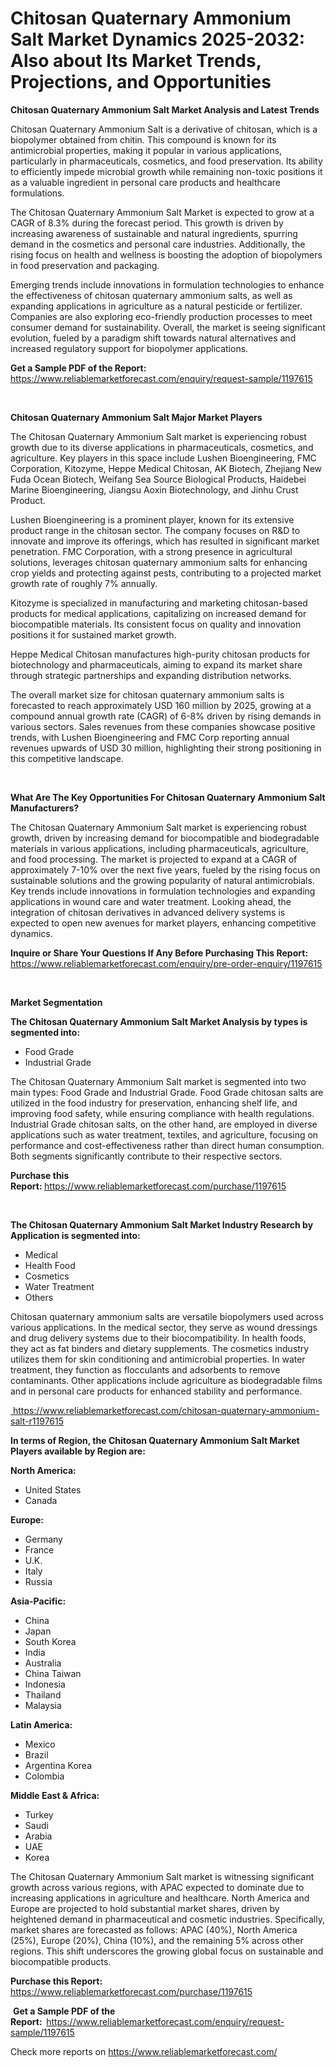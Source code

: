<p><h1>Chitosan Quaternary Ammonium Salt Market Dynamics 2025-2032: Also about Its Market Trends, Projections, and Opportunities</h1></p><p><strong>Chitosan Quaternary Ammonium Salt Market Analysis and Latest Trends</strong></p>
<p><p>Chitosan Quaternary Ammonium Salt is a derivative of chitosan, which is a biopolymer obtained from chitin. This compound is known for its antimicrobial properties, making it popular in various applications, particularly in pharmaceuticals, cosmetics, and food preservation. Its ability to efficiently impede microbial growth while remaining non-toxic positions it as a valuable ingredient in personal care products and healthcare formulations.</p><p>The Chitosan Quaternary Ammonium Salt Market is expected to grow at a CAGR of 8.3% during the forecast period. This growth is driven by increasing awareness of sustainable and natural ingredients, spurring demand in the cosmetics and personal care industries. Additionally, the rising focus on health and wellness is boosting the adoption of biopolymers in food preservation and packaging. </p><p>Emerging trends include innovations in formulation technologies to enhance the effectiveness of chitosan quaternary ammonium salts, as well as expanding applications in agriculture as a natural pesticide or fertilizer. Companies are also exploring eco-friendly production processes to meet consumer demand for sustainability. Overall, the market is seeing significant evolution, fueled by a paradigm shift towards natural alternatives and increased regulatory support for biopolymer applications.</p></p>
<p><strong>Get a Sample PDF of the Report:&nbsp;</strong> <a href="https://www.reliablemarketforecast.com/enquiry/request-sample/1197615?utm_campaign=3175&utm_medium=2&utm_source=Github&utm_content=ia&utm_term=01042025&utm_id=chitosan-quaternary-ammonium-salt">https://www.reliablemarketforecast.com/enquiry/request-sample/1197615</a></p>
<p>&nbsp;</p>
<p><strong>Chitosan Quaternary Ammonium Salt Major Market Players</strong></p>
<p><p>The Chitosan Quaternary Ammonium Salt market is experiencing robust growth due to its diverse applications in pharmaceuticals, cosmetics, and agriculture. Key players in this space include Lushen Bioengineering, FMC Corporation, Kitozyme, Heppe Medical Chitosan, AK Biotech, Zhejiang New Fuda Ocean Biotech, Weifang Sea Source Biological Products, Haidebei Marine Bioengineering, Jiangsu Aoxin Biotechnology, and Jinhu Crust Product.</p><p>Lushen Bioengineering is a prominent player, known for its extensive product range in the chitosan sector. The company focuses on R&D to innovate and improve its offerings, which has resulted in significant market penetration. FMC Corporation, with a strong presence in agricultural solutions, leverages chitosan quaternary ammonium salts for enhancing crop yields and protecting against pests, contributing to a projected market growth rate of roughly 7% annually.</p><p>Kitozyme is specialized in manufacturing and marketing chitosan-based products for medical applications, capitalizing on increased demand for biocompatible materials. Its consistent focus on quality and innovation positions it for sustained market growth.</p><p>Heppe Medical Chitosan manufactures high-purity chitosan products for biotechnology and pharmaceuticals, aiming to expand its market share through strategic partnerships and expanding distribution networks.</p><p>The overall market size for chitosan quaternary ammonium salts is forecasted to reach approximately USD 160 million by 2025, growing at a compound annual growth rate (CAGR) of 6-8% driven by rising demands in various sectors. Sales revenues from these companies showcase positive trends, with Lushen Bioengineering and FMC Corp reporting annual revenues upwards of USD 30 million, highlighting their strong positioning in this competitive landscape.</p></p>
<p>&nbsp;</p>
<p><strong>What Are The Key Opportunities For Chitosan Quaternary Ammonium Salt Manufacturers?</strong></p>
<p><p>The Chitosan Quaternary Ammonium Salt market is experiencing robust growth, driven by increasing demand for biocompatible and biodegradable materials in various applications, including pharmaceuticals, agriculture, and food processing. The market is projected to expand at a CAGR of approximately 7-10% over the next five years, fueled by the rising focus on sustainable solutions and the growing popularity of natural antimicrobials. Key trends include innovations in formulation technologies and expanding applications in wound care and water treatment. Looking ahead, the integration of chitosan derivatives in advanced delivery systems is expected to open new avenues for market players, enhancing competitive dynamics.</p></p>
<p><strong>Inquire or Share Your Questions If Any Before Purchasing This Report:</strong> <a href="https://www.reliablemarketforecast.com/enquiry/pre-order-enquiry/1197615?utm_campaign=3175&utm_medium=2&utm_source=Github&utm_content=ia&utm_term=01042025&utm_id=chitosan-quaternary-ammonium-salt">https://www.reliablemarketforecast.com/enquiry/pre-order-enquiry/1197615</a></p>
<p>&nbsp;</p>
<p><strong>Market Segmentation</strong></p>
<p><strong>The Chitosan Quaternary Ammonium Salt Market Analysis by types is segmented into:</strong></p>
<p><ul><li>Food Grade</li><li>Industrial Grade</li></ul></p>
<p><p>The Chitosan Quaternary Ammonium Salt market is segmented into two main types: Food Grade and Industrial Grade. Food Grade chitosan salts are utilized in the food industry for preservation, enhancing shelf life, and improving food safety, while ensuring compliance with health regulations. Industrial Grade chitosan salts, on the other hand, are employed in diverse applications such as water treatment, textiles, and agriculture, focusing on performance and cost-effectiveness rather than direct human consumption. Both segments significantly contribute to their respective sectors.</p></p>
<p><strong>Purchase this Report:&nbsp;</strong><a href="https://www.reliablemarketforecast.com/purchase/1197615?utm_campaign=3175&utm_medium=2&utm_source=Github&utm_content=ia&utm_term=01042025&utm_id=chitosan-quaternary-ammonium-salt">https://www.reliablemarketforecast.com/purchase/1197615</a></p>
<p>&nbsp;</p>
<p><strong>The Chitosan Quaternary Ammonium Salt Market Industry Research by Application is segmented into:</strong></p>
<p><ul><li>Medical</li><li>Health Food</li><li>Cosmetics</li><li>Water Treatment</li><li>Others</li></ul></p>
<p><p>Chitosan quaternary ammonium salts are versatile biopolymers used across various applications. In the medical sector, they serve as wound dressings and drug delivery systems due to their biocompatibility. In health foods, they act as fat binders and dietary supplements. The cosmetics industry utilizes them for skin conditioning and antimicrobial properties. In water treatment, they function as flocculants and adsorbents to remove contaminants. Other applications include agriculture as biodegradable films and in personal care products for enhanced stability and performance.</p></p>
<p><a href="https://www.reliablemarketforecast.com/chitosan-quaternary-ammonium-salt-r1197615?utm_campaign=3175&utm_medium=2&utm_source=Github&utm_content=ia&utm_term=01042025&utm_id=chitosan-quaternary-ammonium-salt">&nbsp;https://www.reliablemarketforecast.com/chitosan-quaternary-ammonium-salt-r1197615</a></p>
<p><strong>In terms of Region, the Chitosan Quaternary Ammonium Salt Market Players available by Region are:</strong></p>
<p>
    <p> <strong> North America: </strong>
        <ul>
            <li>United States</li>
            <li>Canada</li>
        </ul>
        </p> 
    <p> <strong> Europe: </strong>
        <ul>
            <li>Germany</li>
            <li>France</li>
            <li>U.K.</li>
            <li>Italy</li>
            <li>Russia</li>
        </ul>
        </p> 
    <p> <strong> Asia-Pacific: </strong>
        <ul>
            <li>China</li>
            <li>Japan</li>
            <li>South Korea</li>
            <li>India</li>
            <li>Australia</li>
            <li>China Taiwan</li>
            <li>Indonesia</li>
            <li>Thailand</li>
            <li>Malaysia</li>
        </ul>
        </p> 
    <p> <strong> Latin America: </strong>
        <ul>
            <li>Mexico</li>
            <li>Brazil</li>
            <li>Argentina Korea</li>
            <li>Colombia</li>
        </ul>
        </p> 
    <p> <strong> Middle East & Africa: </strong>
        <ul>
            <li>Turkey</li>
            <li>Saudi</li>
            <li>Arabia</li>
            <li>UAE</li>
            <li>Korea</li>
        </ul>
    </p>
    </p>
<p><p>The Chitosan Quaternary Ammonium Salt market is witnessing significant growth across various regions, with APAC expected to dominate due to increasing applications in agriculture and healthcare. North America and Europe are projected to hold substantial market shares, driven by heightened demand in pharmaceutical and cosmetic industries. Specifically, market shares are forecasted as follows: APAC (40%), North America (25%), Europe (20%), China (10%), and the remaining 5% across other regions. This shift underscores the growing global focus on sustainable and biocompatible products.</p></p>
<p><strong>Purchase this Report: </strong><a href="https://www.reliablemarketforecast.com/purchase/1197615?utm_campaign=3175&utm_medium=2&utm_source=Github&utm_content=ia&utm_term=01042025&utm_id=chitosan-quaternary-ammonium-salt">https://www.reliablemarketforecast.com/purchase/1197615</a></p>
<p>&nbsp;<strong>Get a Sample PDF of the Report:&nbsp;&nbsp;</strong><a href="https://www.reliablemarketforecast.com/enquiry/request-sample/1197615?utm_campaign=3175&utm_medium=2&utm_source=Github&utm_content=ia&utm_term=01042025&utm_id=chitosan-quaternary-ammonium-salt">https://www.reliablemarketforecast.com/enquiry/request-sample/1197615</a></p>
<p><strong></strong></p>
<p>Check more reports on <a href="https://www.reliablemarketforecast.com/?utm_campaign=3175&utm_medium=2&utm_source=Github&utm_content=ia&utm_term=01042025&utm_id=chitosan-quaternary-ammonium-salt">https://www.reliablemarketforecast.com/</a></p>